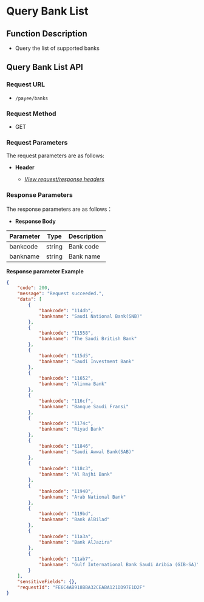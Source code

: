 # Query Bank List

## Function Description

- Query the list of supported banks

## Query Bank List API

### Request URL

- `/payee/banks`

### Request Method

- GET

### Request Parameters

The request parameters are as follows:

- **Header**

  - [_View request/response headers_](/en/payoutApi/apiRule/header)

### Response Parameters

The response parameters are as follows：

- **Response Body**

| **Parameter** | **Type** | **Description** |
| ------------------ | -------- | --------------- |
| bankcode           | string   | Bank code       |
| bankname           | string   | Bank name       |

**Response parameter Example**

```json
{
    "code": 200,
    "message": "Request succeeded.",
    "data": [
        {
            "bankcode": "114db",
            "bankname": "Saudi National Bank(SNB)"
        },
        {
            "bankcode": "11558",
            "bankname": "The Saudi British Bank"
        },
        {
            "bankcode": "115d5",
            "bankname": "Saudi Investment Bank"
        },
        {
            "bankcode": "11652",
            "bankname": "Alinma Bank"
        },
        {
            "bankcode": "116cf",
            "bankname": "Banque Saudi Fransi"
        },
        {
            "bankcode": "1174c",
            "bankname": "Riyad Bank"
        },
        {
            "bankcode": "11846",
            "bankname": "Saudi Awwal Bank(SAB)"
        },
        {
            "bankcode": "118c3",
            "bankname": "Al Rajhi Bank"
        },
        {
            "bankcode": "11940",
            "bankname": "Arab National Bank"
        },
        {
            "bankcode": "119bd",
            "bankname": "Bank AlBilad"
        },
        {
            "bankcode": "11a3a",
            "bankname": "Bank AlJazira"
        },
        {
            "bankcode": "11ab7",
            "bankname": "Gulf International Bank Saudi Aribia (GIB-SA)"
        }
    ],
    "sensitiveFields": {},
    "requestId": "FE6C4AB918BBA32CEABA121DD97E1D2F"
}
```